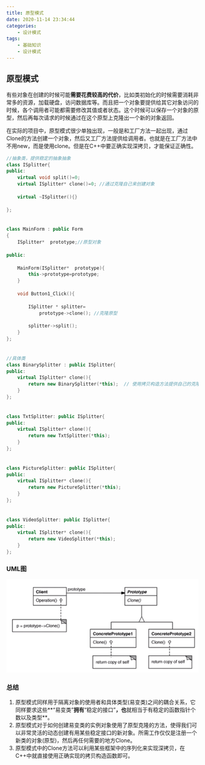 ```yaml
---
title: 原型模式
date: 2020-11-14 23:34:44
categories:
	- 设计模式
tags:
	- 基础知识
    - 设计模式
---
```


## 原型模式

有些对象在创建的时候可能**需要花费较高的代价**，比如类初始化的时候需要消耗非常多的资源，加载硬盘，访问数据库等。而且把一个对象要提供给其它对象访问的时候，各个调用者可能都需要修改其值或者状态。这个时候可以保存一个对象的原型，然后再每次请求的时候通过在这个原型上克隆出一个新的对象返回。

在实际的项目中，原型模式很少单独出现，一般是和工厂方法一起出现，通过Clone的方法创建一个对象，然后又工厂方法提供给调用者。也就是在工厂方法中不用new，而是使用clone。但是在C++中要正确实现深拷贝，才能保证正确性。

```c++
//抽象类，提供稳定的抽象抽象
class ISplitter{
public:
    virtual void split()=0;
    virtual ISplitter* clone()=0; //通过克隆自己来创建对象
    
    virtual ~ISplitter(){}

};


class MainForm : public Form
{
    ISplitter*  prototype;//原型对象

public:
    
    MainForm(ISplitter*  prototype){
        this->prototype=prototype;
    }
    
	void Button1_Click(){

		ISplitter * splitter=
            prototype->clone(); //克隆原型
        
        splitter->split();
	}
};


//具体类
class BinarySplitter : public ISplitter{
public:
    virtual ISplitter* clone(){
        return new BinarySplitter(*this);  // 使用拷贝构造方法提供自己的克隆
    }
};


class TxtSplitter: public ISplitter{
public:
    virtual ISplitter* clone(){
        return new TxtSplitter(*this);
    }
};


class PictureSplitter: public ISplitter{
public:
    virtual ISplitter* clone(){
        return new PictureSplitter(*this);
    }
};


class VideoSplitter: public ISplitter{
public:
    virtual ISplitter* clone(){
        return new VideoSplitter(*this);
    }
};
```

### UML图

![image-20201120154620006](原型模式/1.png)

### 总结

1. 原型模式同样用于隔离对象的使用者和具体类型(易变类)之间的耦合关系，它同样要求这些**“易变类”**拥有**“稳定的接口”**，也**就相当于有稳定的函数指针个数以及类型**。
2. 原型模式对于如何创建易变类的实例对象使用了原型克隆的方法，使得我们可以非常灵活的动态创建有用某些稳定接口的新对象。所需工作仅仅是注册一个新类的对象(原型)，然后再任何需要的地方Clone。
3. 原型模式中的Clone方法可以利用某些框架中的序列化来实现深拷贝，在C++中就直接使用正确实现的拷贝构造函数即可。

